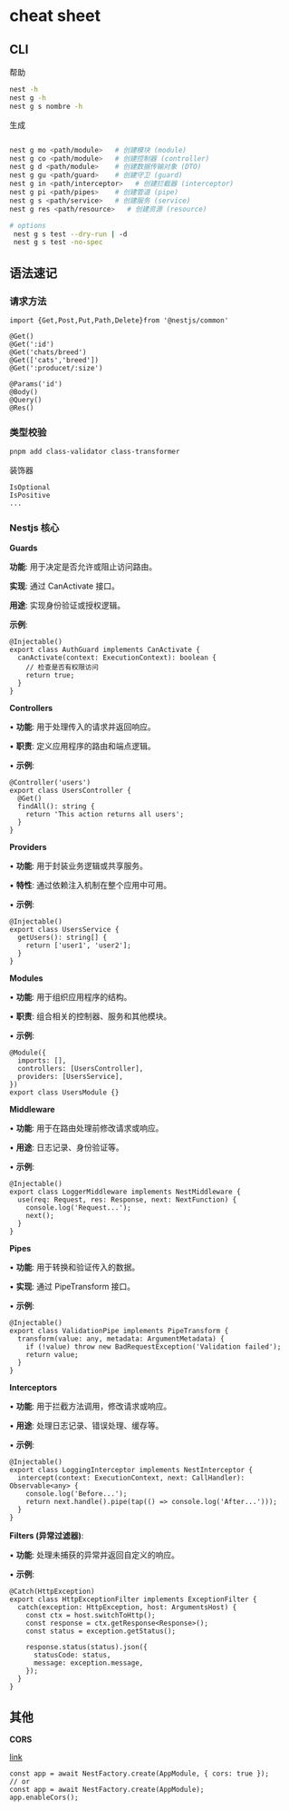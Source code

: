# cheat sheet

## CLI

帮助

```bash
nest -h
nest g -h
nest g s nombre -h
```

生成

```bash

nest g mo <path/module>   # 创建模块 (module)
nest g co <path/module>   # 创建控制器 (controller)
nest g d <path/module>    # 创建数据传输对象 (DTO)
nest g gu <path/guard>    # 创建守卫 (guard)
nest g in <path/interceptor>   # 创建拦截器 (interceptor)
nest g pi <path/pipes>    # 创建管道 (pipe)
nest g s <path/service>   # 创建服务 (service)
nest g res <path/resource>   # 创建资源 (resource)

# options
 nest g s test --dry-run | -d  
 nest g s test -no-spec

```

## 语法速记

### 请求方法

```tsx
import {Get,Post,Put,Path,Delete}from '@nestjs/common'

@Get()
@Get(':id')
@Get('chats/breed')
@Get(['cats','breed'])
@Get(':producet/:size')

@Params('id')
@Body()
@Query()
@Res()
```

### 类型校验

```bash
pnpm add class-validator class-transformer
```

装饰器

```tsx
IsOptional
IsPositive
...
```

### Nestjs 核心

**Guards**

**功能**: 用于决定是否允许或阻止访问路由。

**实现**: 通过 CanActivate 接口。

**用途**: 实现身份验证或授权逻辑。

**示例**:

```tsx
@Injectable()
export class AuthGuard implements CanActivate {
  canActivate(context: ExecutionContext): boolean {
    // 检查是否有权限访问
    return true; 
  }
}
```

**Controllers**

•	**功能**: 用于处理传入的请求并返回响应。

•	**职责**: 定义应用程序的路由和端点逻辑。

•	**示例**:

```tsx
@Controller('users')
export class UsersController {
  @Get()
  findAll(): string {
    return 'This action returns all users';
  }
}
```

**Providers**

•	**功能**: 用于封装业务逻辑或共享服务。

•	**特性**: 通过依赖注入机制在整个应用中可用。

•	**示例**:

```tsx
@Injectable()
export class UsersService {
  getUsers(): string[] {
    return ['user1', 'user2'];
  }
}
```

**Modules**

•	**功能**: 用于组织应用程序的结构。

•	**职责**: 组合相关的控制器、服务和其他模块。

•	**示例**:

```tsx
@Module({
  imports: [],
  controllers: [UsersController],
  providers: [UsersService],
})
export class UsersModule {}
```

**Middleware**

•	**功能**: 用于在路由处理前修改请求或响应。

•	**用途**: 日志记录、身份验证等。

•	**示例**:

```tsx
@Injectable()
export class LoggerMiddleware implements NestMiddleware {
  use(req: Request, res: Response, next: NextFunction) {
    console.log('Request...');
    next();
  }
}
```

**Pipes**

•	**功能**: 用于转换和验证传入的数据。

•	**实现**: 通过 PipeTransform 接口。

•	**示例**:

```tsx
@Injectable()
export class ValidationPipe implements PipeTransform {
  transform(value: any, metadata: ArgumentMetadata) {
    if (!value) throw new BadRequestException('Validation failed');
    return value;
  }
}
```

**Interceptors**

•	**功能**: 用于拦截方法调用，修改请求或响应。

•	**用途**: 处理日志记录、错误处理、缓存等。

•	**示例**:

```tsx
@Injectable()
export class LoggingInterceptor implements NestInterceptor {
  intercept(context: ExecutionContext, next: CallHandler): Observable<any> {
    console.log('Before...');
    return next.handle().pipe(tap(() => console.log('After...')));
  }
}
```

**Filters (异常过滤器)**:

•	**功能**: 处理未捕获的异常并返回自定义的响应。

•	**示例**:

```tsx
@Catch(HttpException)
export class HttpExceptionFilter implements ExceptionFilter {
  catch(exception: HttpException, host: ArgumentsHost) {
    const ctx = host.switchToHttp();
    const response = ctx.getResponse<Response>();
    const status = exception.getStatus();

    response.status(status).json({
      statusCode: status,
      message: exception.message,
    });
  }
}
```

## 其他

**CORS**

[link](https://docs.nestjs.com/security/cors)

```tsx
const app = await NestFactory.create(AppModule, { cors: true });
// or
const app = await NestFactory.create(AppModule);
app.enableCors();
```